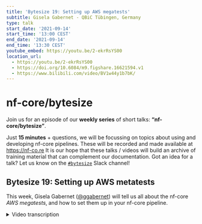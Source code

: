 ```yaml
---
title: 'Bytesize 19: Setting up AWS megatests'
subtitle: Gisela Gabernet - QBiC Tübingen, Germany
type: talk
start_date: '2021-09-14'
start_time: '13:00 CEST'
end_date: '2021-09-14'
end_time: '13:30 CEST'
youtube_embed: https://youtu.be/2-ekrRsYS00
location_url:
  - https://youtu.be/2-ekrRsYS00
  - https://doi.org/10.6084/m9.figshare.16621594.v1
  - https://www.bilibili.com/video/BV1w44y1b7bK/
---
```


# nf-core/bytesize

Join us for an episode of our **weekly series** of short talks: **“nf-core/bytesize”**.

Just **15 minutes** + questions, we will be focussing on topics about using and developing nf-core pipelines.
These will be recorded and made available at <https://nf-co.re>
It is our hope that these talks / videos will build an archive of training material that can complement our documentation. Got an idea for a talk? Let us know on the [`#bytesize`](https://nfcore.slack.com/channels/bytesize) Slack channel!

## Bytesize 19: Setting up AWS metatests

This week, Gisela Gabernet ([@ggabernet](http://github.com/ggabernet/)) will tell us all about the nf-core _AWS megatests_‚ and how to set them up in your nf-core pipeline.

<details markdown="1"><summary>Video transcription</summary>
:::note
The content has been edited to make it reader-friendly
:::

[1:27](https://youtu.be/2-ekrRsYS00?list=PL3xpfTVZLcNiSvvPWORbO32S1WDJqKp1e&t=87) I’ll be presenting how to set up AWS metatests during this session. These are real-size automated nf-core pipeline tests.

[1:39](https://youtu.be/2-ekrRsYS00?list=PL3xpfTVZLcNiSvvPWORbO32S1WDJqKp1e&t=99) Let’s start by recapitulating how continuous integration of the nf-core pipelines work. For continuous integration, we use GitHub actions, which is a service that is provided by GitHub. This consists of a series of worker instances in which one can run continuous integration tasks. For nf-core pipelines, we have several GitHub actions workflows that define which tasks should be run for continuous integration, and these are listed on the slide.

[2:22](https://youtu.be/2-ekrRsYS00?list=PL3xpfTVZLcNiSvvPWORbO32S1WDJqKp1e&t=142) Just to mention them briefly; one of them is `branch.yml` that takes care of protecting the master branch in the nf-core pipeline repository. It ensures that pull requests coming from external repositories are made to the dev branch and not to the master branch. We also have a GitHub actions workflow that runs pipeline tests, it makes sure that the different test profiles that are added as part of the pipeline run through before integration of the pull request. We also have a couple of linting workflows, some that do code linting and others that lint for trailing white spaces etc. But today, I’m going to focus on two special Github action workflows: The `awsfulltest.yml` and `awstest.yml`, which run the full-size test on AWS batch and the small test data on AWS respectively.

[4:12](https://youtu.be/2-ekrRsYS00?list=PL3xpfTVZLcNiSvvPWORbO32S1WDJqKp1e&t=252) So why did we add those AWS batch tests to the nf-core pipelines? A primary reason was to test that the nf-core pipelines could actually be ported to AWS to be run there without encountering any issues. But we also wanted to test all the nf-core pipelines with full-size data. So the Github action runners that I mentioned before, are limited in their cpu memory and time in the free version of AWS. This wouldn’t allow one to run pipelines with full-size data. So to run pipelines with full-size data, one needs to use something like AWS batch that would allow running those tests. Some additional advantages of having the AWS batch test set up is that we can display results of running full-size data for each of the pipelines on the nf-core website. We can also compare and check that the results remain stable across different releases.

[5:34](https://youtu.be/2-ekrRsYS00?list=PL3xpfTVZLcNiSvvPWORbO32S1WDJqKp1e&t=334) So how do the AWS batch tests actually run? We originally set up the AWS infrastructure that is required to run those tests using [CloudFormation templates](https://docs.opendata.aws/genomics-workflows/orchestration/nextflow/nextflow-overview.html). We needed to adapt them a little, and those were then used to create the AWS infrastructure required for running the batch queues, compute environments etc.

[6:28](https://youtu.be/2-ekrRsYS00?list=PL3xpfTVZLcNiSvvPWORbO32S1WDJqKp1e&t=389) However, recently Seqera has launched Tower Forge, which automatically sets up all of the infrastructure that is needed to run Nextflow pipelines on AWS batch. So we have now migrated and are using Tower Forge to set up all the infrastructure needed to run the pipeline tests. So what does the workflow look like at the moment? We have a Github actions trigger that runs the Github actions workflow that I will show you later. The workflow submits the pipeline job using Tower launch to AWS Batch. The pipeline runs on AWS Batch, pulls the necessary data from the S3 bucket and also publishes the results from the S3 bucket that we have set up. While this is running, we can monitor the progress of the runs via Nextflow Tower. At the end when the pipeline run is finished, we retrieve the results from the S3 bucket and display them on the nf-core website.

[7:53](https://youtu.be/2-ekrRsYS00?list=PL3xpfTVZLcNiSvvPWORbO32S1WDJqKp1e&t=473) So how is this defined in the Github actions workflow? Here is an example of the nf-core AWS full-size test GitHub actions workflow for the nf-core/viralrecon pipeline.

[8:08](https://youtu.be/2-ekrRsYS00?list=PL3xpfTVZLcNiSvvPWORbO32S1WDJqKp1e&t=488) You can see here that it says that the workflow should be triggered on release. But it is also possible to trigger it via a workflow_dispatch button, which I will show you later. What this whole thing does is that it submits the pipeline run using the Tower API. Originally, we were calling the Tower API here, but that was cumbersome, so Phil wrote `tower_action` that allows us to call Tower API via a Tower action and provide the input parameters here in a `.yml` format. This action can also be used outside nf-core pipelines, so feel free to try it out.

[9:24](https://youtu.be/2-ekrRsYS00?list=PL3xpfTVZLcNiSvvPWORbO32S1WDJqKp1e&t=564) So here you can also see all the parameters that are needed to run the jobs and we have most of them stored at secrets as a part of GitHub. We have the pipeline parameters themselves as well as the profiles that are used to run the pipeline. So you don’t really need to modify any of this Github action workflow. This is already set up for you when you use the nf-core template.

[10:01](https://youtu.be/2-ekrRsYS00?list=PL3xpfTVZLcNiSvvPWORbO32S1WDJqKp1e&t=601) The only thing you need to adapt is the test full profile. This is the profile that will be run on AWS when specifying the full test profiles, and it needs to be adapted with all the parameters - including the input sample sheet - to run the full-size test data. For the input sample sheet, this can be set as a part of the pipeline repository. It can also be directly staged on our nf-core AWS megatest S3 bucket and the path provided here.

[10:39](https://youtu.be/2-ekrRsYS00?list=PL3xpfTVZLcNiSvvPWORbO32S1WDJqKp1e&t=639) So let’s summarise what you need to do to set up AWS full-size stats for your pipeline. First, you need to find the full-size data that is suitable for your pipeline. If you don’t have any yet, you can visit the SRA in our repositories and search for some there. Phil has written a tool called [SRA-explorer](https://sra-explorer.info) that allows you to search for data using keywords that might be useful in finding this data. Second, you need to get the data. Check out the [nf-core/fetchngs](https://nf-co.re/fetchngs) pipeline that allows you to download data from SRA or ENA by providing the identifiers. You can also ask a core team member to stage your data on our AWS bucket. Feel free to contact me on Slack if you have any questions. Third, you can add the paths to the data to the sample sheet. Fourth, that’s it! AWS tests will be automatically triggered on release.

[12:56](https://youtu.be/2-ekrRsYS00?list=PL3xpfTVZLcNiSvvPWORbO32S1WDJqKp1e&t=780) Now for a short demo on how that would work. I’ll do my demo on the nf-core/viralrecon pipeline. As I mentioned before, AWS tests are automatically triggered, but in case you'd like to test it prior to release, click on the Actions tab within the pipeline repository and have a look at the actions workflows on the left-hand side of your screen. Running pipelines on AWS is still a bit expensive, so I’m just going to try out a small test for now. So [here](https://youtu.be/2-ekrRsYS00?list=PL3xpfTVZLcNiSvvPWORbO32S1WDJqKp1e&t=829) you see a run workflow button because this workflow has a `workflow_dispatch` event trigger. This can be triggered on any of the branches that are in the repository. So let us select the `dev` branch here and start running the workflow. Now this takes a few seconds to start. But what it does is that it triggers this `github actions` workflow that submits the job to tower. This takes some time.

[14:43](https://youtu.be/2-ekrRsYS00?list=PL3xpfTVZLcNiSvvPWORbO32S1WDJqKp1e&t=883) But I just ran one yesterday, so I can show you how that’s running. So here’s where we monitor the run. We go to Nextflow tower to the AWS megatests workspace within our nf-core organisation. In case you’re a pipeline developer and want to follow your pipeline runs, please contact a member of the core team and we will add you to this workspace.

[15:19](https://youtu.be/2-ekrRsYS00?list=PL3xpfTVZLcNiSvvPWORbO32S1WDJqKp1e&t=917) So let’s have a look and see what it would look like when it’s finished. There are these criteria that highlight the status of the running jobs etc.

[15:36](https://youtu.be/2-ekrRsYS00?list=PL3xpfTVZLcNiSvvPWORbO32S1WDJqKp1e&t=936) If we have a look at the run that I triggered yesterday, it appears that everything ran as it should, and we can also take a look at the allocation of resources for each component of the pipeline.

[15:49](https://youtu.be/2-ekrRsYS00?list=PL3xpfTVZLcNiSvvPWORbO32S1WDJqKp1e&t=949) So once the automated runs are completed, we also display them on the nf-core website. Each pipeline website has a Results tab that holds all the pipeline results; you can take a look at the MultiQC reports for instance.

[16:16](https://youtu.be/2-ekrRsYS00?list=PL3xpfTVZLcNiSvvPWORbO32S1WDJqKp1e&t=976) We request the community to bear in mind that one should work with a reasonable number of samples here because running things on AWS costs us a fair amount of money. We currently have a grant from AWS that covers a limited amount of the costs. You can get an approximate idea of how much the costs were in 2020.

[17:04](https://youtu.be/2-ekrRsYS00?list=PL3xpfTVZLcNiSvvPWORbO32S1WDJqKp1e&t=1024) So that’s it. Please get in touch if you have any questions.

</details>

